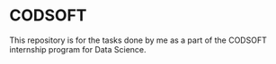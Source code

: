 # CODSOFT
This repository is for the tasks done by me as a part of the CODSOFT internship program for Data Science.

